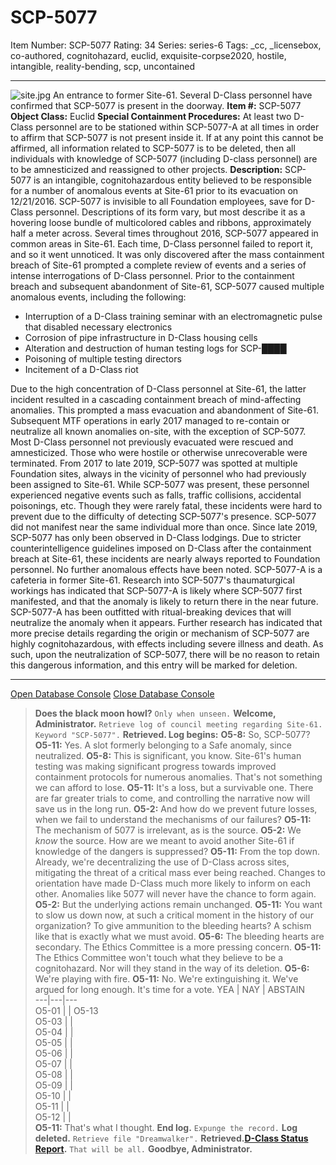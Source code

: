 # SCP-5077
Item Number: SCP-5077
Rating: 34
Series: series-6
Tags: _cc, _licensebox, co-authored, cognitohazard, euclid, exquisite-corpse2020, hostile, intangible, reality-bending, scp, uncontained

---

![site.jpg](https://scp-wiki.wdfiles.com/local--files/scp-5077/site.jpg)
An entrance to former Site-61. Several D-Class personnel have confirmed that SCP-5077 is present in the doorway.
**Item #:** SCP-5077
**Object Class:** Euclid
**Special Containment Procedures:** At least two D-Class personnel are to be stationed within SCP-5077-A at all times in order to affirm that SCP-5077 is not present inside it. If at any point this cannot be affirmed, all information related to SCP-5077 is to be deleted, then all individuals with knowledge of SCP-5077 (including D-class personnel) are to be amnesticized and reassigned to other projects.
**Description:** SCP-5077 is an intangible, cognitohazardous entity believed to be responsible for a number of anomalous events at Site-61 prior to its evacuation on 12/21/2016. SCP-5077 is invisible to all Foundation employees, save for D-Class personnel. Descriptions of its form vary, but most describe it as a hovering loose bundle of multicolored cables and ribbons, approximately half a meter across.
Several times throughout 2016, SCP-5077 appeared in common areas in Site-61. Each time, D-Class personnel failed to report it, and so it went unnoticed. It was only discovered after the mass containment breach of Site-61 prompted a complete review of events and a series of intense interrogations of D-Class personnel.
Prior to the containment breach and subsequent abandonment of Site-61, SCP-5077 caused multiple anomalous events, including the following:
  * Interruption of a D-Class training seminar with an electromagnetic pulse that disabled necessary electronics
  * Corrosion of pipe infrastructure in D-Class housing cells
  * Alteration and destruction of human testing logs for SCP-████
  * Poisoning of multiple testing directors
  * Incitement of a D-Class riot

Due to the high concentration of D-Class personnel at Site-61, the latter incident resulted in a cascading containment breach of mind-affecting anomalies. This prompted a mass evacuation and abandonment of Site-61. Subsequent MTF operations in early 2017 managed to re-contain or neutralize all known anomalies on-site, with the exception of SCP-5077. Most D-Class personnel not previously evacuated were rescued and amnesticized. Those who were hostile or otherwise unrecoverable were terminated.
From 2017 to late 2019, SCP-5077 was spotted at multiple Foundation sites, always in the vicinity of personnel who had previously been assigned to Site-61. While SCP-5077 was present, these personnel experienced negative events such as falls, traffic collisions, accidental poisonings, etc. Though they were rarely fatal, these incidents were hard to prevent due to the difficulty of detecting SCP-5077's presence. SCP-5077 did not manifest near the same individual more than once.
Since late 2019, SCP-5077 has only been observed in D-Class lodgings. Due to stricter counterintelligence guidelines imposed on D-Class after the containment breach at Site-61, these incidents are nearly always reported to Foundation personnel. No further anomalous effects have been noted.
SCP-5077-A is a cafeteria in former Site-61. Research into SCP-5077's thaumaturgical workings has indicated that SCP-5077-A is likely where SCP-5077 first manifested, and that the anomaly is likely to return there in the near future. SCP-5077-A has been outfitted with ritual-breaking devices that will neutralize the anomaly when it appears.
Further research has indicated that more precise details regarding the origin or mechanism of SCP-5077 are highly cognitohazardous, with effects including severe illness and death. As such, upon the neutralization of SCP-5077, there will be no reason to retain this dangerous information, and this entry will be marked for deletion.
* * *
[Open Database Console](javascript:;)
[Close Database Console](javascript:;)
> **Does the black moon howl?**
> `Only when unseen.`
> **Welcome, Administrator.**
> `Retrieve log of council meeting regarding Site-61. Keyword "SCP-5077".`
> **Retrieved. Log begins:**
> **O5-8:** So, SCP-5077?
> **O5-11:** Yes. A slot formerly belonging to a Safe anomaly, since neutralized.
> **O5-8:** This is significant, you know. Site-61's human testing was making significant progress towards improved containment protocols for numerous anomalies. That's not something we can afford to lose.
> **O5-11:** It's a loss, but a survivable one. There are far greater trials to come, and controlling the narrative now will save us in the long run.
> **O5-2:** And how do we prevent future losses, when we fail to understand the mechanisms of our failures?
> **O5-11:** The mechanism of 5077 is irrelevant, as is the source.
> **O5-2:** We _know_ the source. How are we meant to avoid another Site-61 if knowledge of the dangers is suppressed?
> **O5-11:** From the top down. Already, we're decentralizing the use of D-Class across sites, mitigating the threat of a critical mass ever being reached. Changes to orientation have made D-Class much more likely to inform on each other. Anomalies like 5077 will never have the chance to form again.
> **O5-2:** But the underlying actions remain unchanged.
> **O5-11:** You want to slow us down now, at such a critical moment in the history of our organization? To give ammunition to the bleeding hearts? A schism like that is exactly what we must avoid.
> **O5-6:** The bleeding hearts are secondary. The Ethics Committee is a more pressing concern.
> **O5-11:** The Ethics Committee won't touch what they believe to be a cognitohazard. Nor will they stand in the way of its deletion.
> **O5-6:** We're playing with fire.
> **O5-11:** No. We're extinguishing it. We've argued for long enough. It's time for a vote.
YEA | NAY | ABSTAIN  
---|---|---  
O5-01 |  | O5-13  
O5-03 |  |   
O5-04 |  |   
O5-05 |  |   
O5-06 |  |   
O5-07 |  |   
O5-08 |  |   
O5-09 |  |   
O5-10 |  |   
O5-11 |  |   
O5-12 |  |   
> **O5-11:** That's what I thought.
> **End log.**
> `Expunge the record.`
> **Log deleted.**
> `Retrieve file "Dreamwalker".`
> **Retrieved.[D-Class Status Report](http://scp-wiki.wikidot.com/what-ever-happened).**
> `That will be all.`
> **Goodbye, Administrator.**